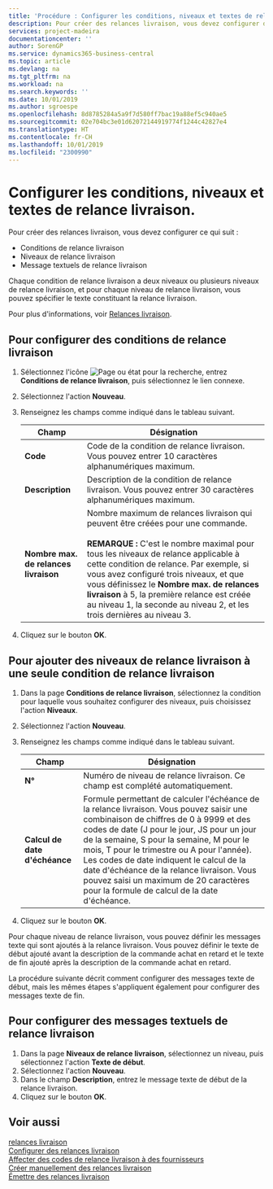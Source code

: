 ```yaml
---
title: 'Procédure : Configurer les conditions, niveaux et textes de relance livraison.'
description: Pour créer des relances livraison, vous devez configurer des conditions de relance livraison, des niveaux de relance livraison et des textes de relance livraison. messages
services: project-madeira
documentationcenter: ''
author: SorenGP
ms.service: dynamics365-business-central
ms.topic: article
ms.devlang: na
ms.tgt_pltfrm: na
ms.workload: na
ms.search.keywords: ''
ms.date: 10/01/2019
ms.author: sgroespe
ms.openlocfilehash: 8d8785284a5a9f7d580ff7bac19a88ef5c940ae5
ms.sourcegitcommit: 02e704bc3e01d62072144919774f1244c42827e4
ms.translationtype: HT
ms.contentlocale: fr-CH
ms.lasthandoff: 10/01/2019
ms.locfileid: "2300990"
---
```

# <a name="set-up-delivery-reminder-terms-levels-and-text"></a>Configurer les conditions, niveaux et textes de relance livraison.
Pour créer des relances livraison, vous devez configurer ce qui suit :  

- Conditions de relance livraison  
- Niveaux de relance livraison  
- Message textuels de relance livraison  

Chaque condition de relance livraison a deux niveaux ou plusieurs niveaux de relance livraison, et pour chaque niveau de relance livraison, vous pouvez spécifier le texte constituant la relance livraison.  

Pour plus d'informations, voir [Relances livraison](delivery-reminders.md).  

## <a name="to-set-up-delivery-reminder-terms"></a>Pour configurer des conditions de relance livraison  

1.  Sélectionnez l'icône ![Page ou état pour la recherche](../../media/ui-search/search_small.png "Page ou état pour la recherche"), entrez **Conditions de relance livraison**, puis sélectionnez le lien connexe.  
2.  Sélectionnez l'action **Nouveau**.  
3.  Renseignez les champs comme indiqué dans le tableau suivant.  

    |Champ|Désignation|  
    |---------------------------------|---------------------------------------|  
    |**Code**|Code de la condition de relance livraison. Vous pouvez entrer 10 caractères alphanumériques maximum.|  
    |**Description**|Description de la condition de relance livraison. Vous pouvez entrer 30 caractères alphanumériques maximum.|  
    |**Nombre max. de relances livraison**|Nombre maximum de relances livraison qui peuvent être créées pour une commande.<br /><br /> **REMARQUE :** C'est le nombre maximal pour tous les niveaux de relance applicable à cette condition de relance. Par exemple, si vous avez configuré trois niveaux, et que vous définissez le **Nombre max. de relances livraison** à 5, la première relance est créée au niveau 1, la seconde au niveau 2, et les trois dernières au niveau 3.|  

4.  Cliquez sur le bouton **OK**.  

## <a name="to-add-delivery-reminder-levels-to-a-delivery-reminder-term"></a>Pour ajouter des niveaux de relance livraison à une seule condition de relance livraison  

1.  Dans la page **Conditions de relance livraison**, sélectionnez la condition pour laquelle vous souhaitez configurer des niveaux, puis choisissez l'action **Niveaux**.  
2.  Sélectionnez l'action **Nouveau**.  
3.  Renseignez les champs comme indiqué dans le tableau suivant.  

    |Champ|Désignation|  
    |---------------------------------|---------------------------------------|  
    |**N°**|Numéro de niveau de relance livraison. Ce champ est complété automatiquement.|  
    |**Calcul de date d'échéance**|Formule permettant de calculer l'échéance de la relance livraison. Vous pouvez saisir une combinaison de chiffres de 0 à 9999 et des codes de date (J pour le jour, JS pour un jour de la semaine, S pour la semaine, M pour le mois, T pour le trimestre ou A pour l'année). Les codes de date indiquent le calcul de la date d'échéance de la relance livraison. Vous pouvez saisi un maximum de 20 caractères pour la formule de calcul de la date d'échéance.|  

4.  Cliquez sur le bouton **OK**.  

Pour chaque niveau de relance livraison, vous pouvez définir les messages texte qui sont ajoutés à la relance livraison. Vous pouvez définir le texte de début ajouté avant la description de la commande achat en retard et le texte de fin ajouté après la description de la commande achat en retard.  

La procédure suivante décrit comment configurer des messages texte de début, mais les mêmes étapes s'appliquent également pour configurer des messages texte de fin.  

## <a name="to-set-up-delivery-reminder-text-messages"></a>Pour configurer des messages textuels de relance livraison  

1.  Dans la page **Niveaux de relance livraison**, sélectionnez un niveau, puis sélectionnez l'action **Texte de début**.  
2.  Sélectionnez l'action **Nouveau**.  
3.  Dans le champ **Description**, entrez le message texte de début de la relance livraison.  
4.  Cliquez sur le bouton **OK**.  

## <a name="see-also"></a>Voir aussi  
 [relances livraison](delivery-reminders.md)   
 [Configurer des relances livraison](how-to-set-up-delivery-reminders.md)   
 [Affecter des codes de relance livraison à des fournisseurs](how-to-assign-delivery-reminder-codes-to-vendors.md)   
 [Créer manuellement des relances livraison](how-to-create-delivery-reminders-manually.md)   
 [Émettre des relances livraison](how-to-issue-delivery-reminders.md)
